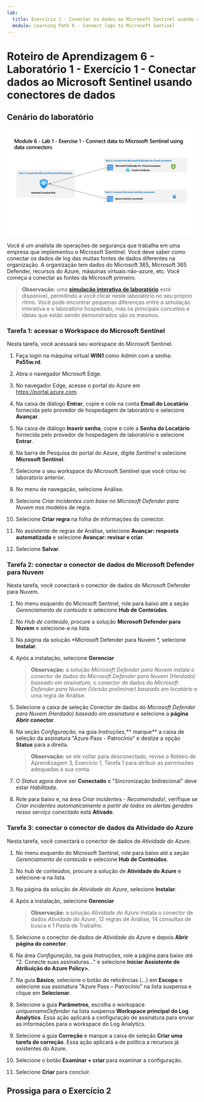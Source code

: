 ```yaml
---
lab:
  title: Exercício 1 - Conectar os dados ao Microsoft Sentinel usando conectores de dados
  module: Learning Path 6 - Connect logs to Microsoft Sentinel
---
```


# Roteiro de Aprendizagem 6 - Laboratório 1 - Exercício 1 - Conectar dados ao Microsoft Sentinel usando conectores de dados

## Cenário do laboratório

![Visão geral do laboratório.](../Media/SC-200-Lab_Diagrams_Mod6_L1_Ex1.png)

Você é um analista de operações de segurança que trabalha em uma empresa que implementou o Microsoft Sentinel. Você deve saber como conectar os dados de log das muitas fontes de dados diferentes na organização. A organização tem dados do Microsoft 365, Microsoft 365 Defender, recursos do Azure, máquinas virtuais não-azure, etc. Você começa a conectar as fontes da Microsoft primeiro.

>**Observação:** uma **[simulação interativa de laboratório](https://mslabs.cloudguides.com/guides/SC-200%20Lab%20Simulation%20-%20Connect%20data%20to%20Microsoft%20Sentinel%20using%20data%20connectors)** está disponível, permitindo a você clicar neste laboratório no seu próprio ritmo. Você pode encontrar pequenas diferenças entre a simulação interativa e o laboratório hospedado, mas os principais conceitos e ideias que estão sendo demonstrados são os mesmos. 


### Tarefa 1: acessar o Workspace do Microsoft Sentinel

Nesta tarefa, você acessará seu workspace do Microsoft Sentinel.

1. Faça login na máquina virtual **WIN1** como Admin com a senha: **Pa55w.rd**.  

1. Abra o navegador Microsoft Edge.

1. No navegador Edge, acesse o portal do Azure em https://portal.azure.com.

1. Na caixa de diálogo **Entrar**, copie e cole na conta **Email do Locatário** fornecida pelo provedor de hospedagem de laboratório e selecione **Avançar**.

1. Na caixa de diálogo **Inserir senha**, copie e cole a **Senha do Locatário** fornecida pelo provedor de hospedagem de laboratório e selecione **Entrar**.

1. Na barra de Pesquisa do portal do Azure, digite *Sentinel* e selecione **Microsoft Sentinel**.

1. Selecione o seu workspace do Microsoft Sentinel que você criou no laboratório anterior.

1. No menu de navegação, selecione Análise.

1. Selecione *Criar incidentes com base no Microsoft Defender para Nuvem* nos modelos de regra.

1. Selecione **Criar regra** na folha de informações do conector.

1. No assistente de regras de Análise, selecione **Avançar: resposta automatizada** e selecione **Avançar: revisar e criar**.

1. Selecione **Salvar**.

### Tarefa 2: conectar o conector de dados do Microsoft Defender para Nuvem

Nesta tarefa, você conectará o conector de dados do Microsoft Defender para Nuvem.

1. No menu esquerdo do Microsoft Sentinel, role para baixo até a seção *Gerenciamento de conteúdo* e selecione **Hub de Conteúdos**.

1. No *Hub de conteúdo*, procure a solução **Microsoft Defender para Nuvem** e selecione-a na lista.

1. Na página da solução *Microsoft Defender para Nuvem *, selecione **Instalar**.

1. Após a instalação, selecione **Gerenciar**

    >**Observação:** a solução *Microsoft Defender para Nuvem* instala o conector de dados do *Microsoft Defender para Nuvem (Herdado) baseado em assinatura*, o conector de dados do *Microsoft Defender para Nuvem (Versão preliminar) baseado em locatário* e uma regra de Análise.

1. Selecione a caixa de seleção Conector de dados do *Microsoft Defender para Nuvem (Herdado) baseado em assinatura* e selecione a **página Abrir conector**.

1. Na seção *Configuração*, na guia *Instruções*,** marque** a caixa de seleção da assinatura "Azure Pass - Patrocínio" e deslize a opção **Status** para a direita.

    >**Observação:** se ele voltar para desconectado, revise o Roteiro de Aprendizagem 3, Exercício 1, Tarefa 1 para atribuir as permissões adequadas à sua conta.

1. O *Status* agora deve ser **Conectado** e "Sincronização bidirecional" deve estar *Habilitada*.

1. Role para baixo e, na área *Criar incidentes - Recomendado!*, verifique se *Criar incidentes automaticamente a partir de todos os alertas gerados nesse serviço conectado* está **Ativado**.

### Tarefa 3: conectar o conector de dados da Atividade do Azure

Nesta tarefa, você conectará o conector de dados de *Atividade do Azure*.

1. No menu esquerdo do Microsoft Sentinel, role para baixo até a seção *Gerenciamento de conteúdo* e selecione **Hub de Conteúdos**.

1. No *hub de conteúdos*, procure a solução de **Atividade do Azure** e selecione-a na lista.

1. Na página da solução de *Atividade do Azure*, selecione **Instalar**.

1. Após a instalação, selecione **Gerenciar**

    >**Observação:** a solução *Atividade do Azure* instala o conector de dados *Atividade do Azure*, 12 regras de Análise, 14 consultas de busca e 1 Pasta de Trabalho.

1. Selecione o conector de dados de *Atividade do Azure* e depois **Abrir página do conector**.

1. Na área *Configuração*, na guia *Instruções*, role a página para baixo até "2. Conecte suas assinaturas..." e selecione **Iniciar Assistente de Atribuição do Azure Policy>**.

1. Na guia **Básico**, selecione o botão de reticências (...) em **Escopo** e selecione sua assinatura "Azure Pass – Patrocínio" na lista suspensa e clique em **Selecionar**.

1. Selecione a guia **Parâmetros**, escolha o workspace *uniquenameDefender* na lista suspensa **Workspace principal do Log Analytics**. Essa ação aplicará a configuração de assinatura para enviar as informações para o workspace do Log Analytics.

1. Selecione a guia **Correção** e marque a caixa de seleção **Criar uma tarefa de correção**. Essa ação aplicará a de política a recursos já existentes do Azure.

1. Selecione o botão **Examinar + criar** para examinar a configuração.

1. Selecione **Criar** para concluir.

## Prossiga para o Exercício 2

